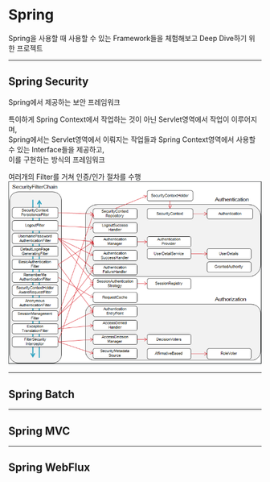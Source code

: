 # Spring
Spring을 사용할 때 사용할 수 있는 Framework들을 체험해보고 Deep Dive하기 위한 프로젝트

---

## Spring Security
Spring에서 제공하는 보안 프레임워크

특이하게 Spring Context에서 작업하는 것이 아닌 Servlet영역에서 작업이 이루어지며,  
Spring에서는 Servlet영역에서 이뤄지는 작업들과 Spring Context영역에서 사용할 수 있는 Interface들을 제공하고,  
이를 구현하는 방식의 프레임워크

여러개의 Filter를 거쳐 인증/인가 절차를 수행
![SpringSecurityFilterChain](./images/SpringSecurityFilterChain.png)

---

## Spring Batch

---

## Spring MVC

---

## Spring WebFlux
